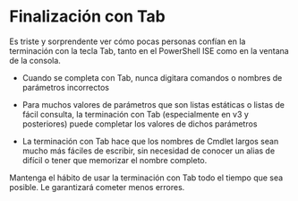 # Finalización con Tab
Es triste y sorprendente ver cómo pocas personas confían en la terminación con la tecla Tab, tanto en el PowerShell ISE como en la ventana de la consola.

- Cuando se completa con Tab, nunca digitara comandos o nombres de parámetros incorrectos

- Para muchos valores de parámetros que son listas estáticas o listas de fácil consulta, la terminación con Tab (especialmente en v3 y posteriores) puede completar los valores de dichos parámetros

- La terminación con Tab hace que los nombres de Cmdlet largos sean mucho más fáciles de escribir, sin necesidad de conocer un alias de difícil o tener que memorizar el nombre completo.

Mantenga el hábito de usar la terminación con Tab todo el tiempo que sea posible. Le garantizará cometer menos errores.

